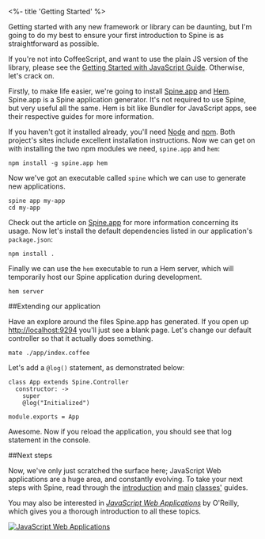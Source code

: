 <%- title 'Getting Started' %>

Getting started with any new framework or library can be daunting, but I'm going to do my best to ensure your first introduction to Spine is as straightforward as possible.

If you're not into CoffeeScript, and want to use the plain JS version of the library, please see the [Getting Started with JavaScript Guide](<%= docs_path("started_js") %>). Otherwise, let's crack on.

Firstly, to make life easier, we're going to install [Spine.app](<%= docs_path("app") %>) and [Hem](<%= docs_path("hem") %>). Spine.app is a Spine application generator. It's not required to use Spine, but very useful all the same. Hem is bit like Bundler for JavaScript apps, see their respective guides for more information.

If you haven't got it installed already, you'll need [Node](http://nodejs.org) and [npm](http://npmjs.org). Both project's sites include excellent installation instructions. Now we can get on with installing the two npm modules we need, `spine.app` and `hem`:

    npm install -g spine.app hem
    
Now we've got an executable called `spine` which we can use to generate new applications. 
    
    spine app my-app
    cd my-app
    
Check out the article on [Spine.app](<%= docs_path("app") %>) for more information concerning its usage. Now let's install the default dependencies listed in our application's `package.json`:

    npm install .

Finally we can use the `hem` executable to run a Hem server, which will temporarily host our Spine application during development.
    
    hem server
    
##Extending our application

Have an explore around the files Spine.app has generated. If you open up [http://localhost:9294](http://localhost:9294) you'll just see a blank page. Let's change our default controller so that it actually does something. 
    
    mate ./app/index.coffee
    
Let's add a `@log()` statement, as demonstrated below:
    
    class App extends Spine.Controller
      constructor: ->
        super
        @log("Initialized")

    module.exports = App
    
Awesome. Now if you reload the application, you should see that log statement in the console.

##Next steps

Now, we've only just scratched the surface here; JavaScript Web applications are a huge area, and constantly evolving. To take your next steps with Spine, read through the [introduction](<%= docs_path("introduction") %>) and [main](<%= docs_path("models") %>) [classes'](<%= docs_path("controllers") %>) guides.  

You may also be interested in [*JavaScript Web Applications*](http://oreilly.com/catalog/0636920018421) by O'Reilly, which gives you a thorough introduction to all these topics. 

[![JavaScript Web Applications](http://covers.oreilly.com/images/0636920018421/cat.gif)](http://oreilly.com/catalog/0636920018421)